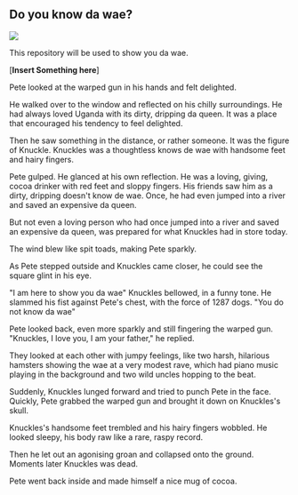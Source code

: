 ## Do you know da wae?

![](http://jagatplay.com/wp-content/uploads/2018/01/uganda-knuckles-600x337.jpg)

This repository will be used to show you da wae.


[**Insert Something here**]

Pete looked at the warped gun in his hands and felt delighted.

He walked over to the window and reflected on his chilly surroundings. He had always loved Uganda with its dirty, dripping da queen. It was a place that encouraged his tendency to feel delighted.

Then he saw something in the distance, or rather someone. It was the figure of Knuckle. Knuckles was a thoughtless knows de wae with handsome feet and hairy fingers.

Pete gulped. He glanced at his own reflection. He was a loving, giving, cocoa drinker with red feet and sloppy fingers. His friends saw him as a dirty, dripping doesn't know de wae. Once, he had even jumped into a river and saved an expensive da queen.

But not even a loving person who had once jumped into a river and saved an expensive da queen, was prepared for what Knuckles had in store today.

The wind blew like spit toads, making Pete sparkly.

As Pete stepped outside and Knuckles came closer, he could see the square glint in his eye.

"I am here to show you da wae" Knuckles bellowed, in a funny tone. He slammed his fist against Pete's chest, with the force of 1287 dogs. "You do not know da wae"

Pete looked back, even more sparkly and still fingering the warped gun. "Knuckles, I love you, I am your father," he replied.

They looked at each other with jumpy feelings, like two harsh, hilarious hamsters showing the wae at a very modest rave, which had piano music playing in the background and two wild uncles hopping to the beat.

Suddenly, Knuckles lunged forward and tried to punch Pete in the face. Quickly, Pete grabbed the warped gun and brought it down on Knuckles's skull.

Knuckles's handsome feet trembled and his hairy fingers wobbled. He looked sleepy, his body raw like a rare, raspy record.

Then he let out an agonising groan and collapsed onto the ground. Moments later Knuckles was dead.

Pete went back inside and made himself a nice mug of cocoa.
